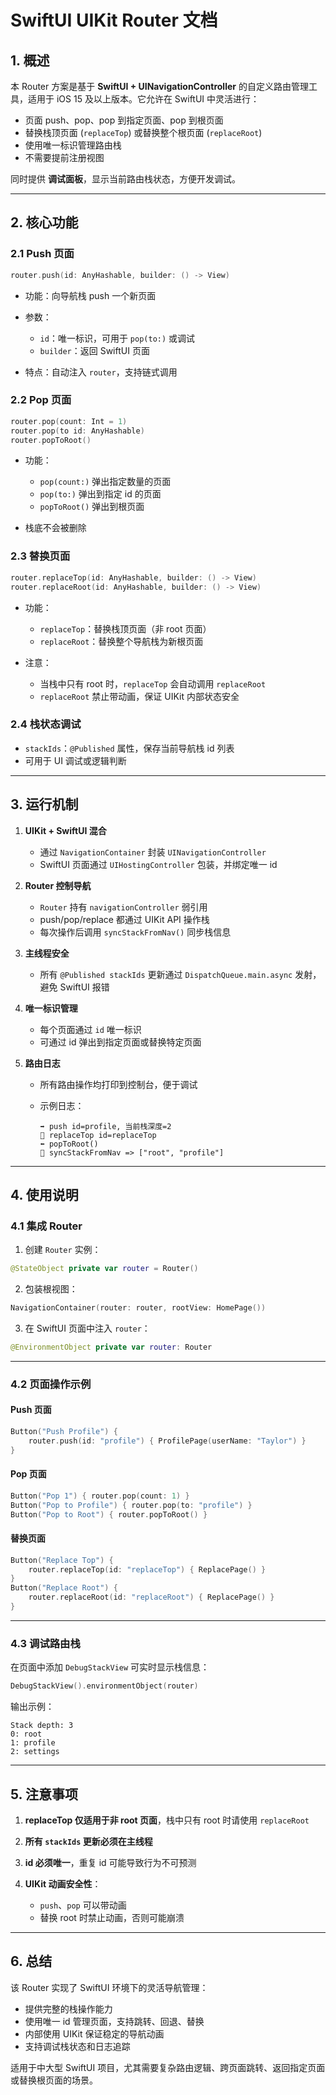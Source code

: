 # SwiftUI UIKit Router 文档

## 1. 概述

本 Router 方案是基于 **SwiftUI + UINavigationController** 的自定义路由管理工具，适用于 iOS 15 及以上版本。它允许在 SwiftUI 中灵活进行：

* 页面 push、pop、pop 到指定页面、pop 到根页面
* 替换栈顶页面 (`replaceTop`) 或替换整个根页面 (`replaceRoot`)
* 使用唯一标识管理路由栈
* 不需要提前注册视图

同时提供 **调试面板**，显示当前路由栈状态，方便开发调试。

---

## 2. 核心功能

### 2.1 Push 页面

```swift
router.push(id: AnyHashable, builder: () -> View)
```

* 功能：向导航栈 push 一个新页面
* 参数：

  * `id`：唯一标识，可用于 `pop(to:)` 或调试
  * `builder`：返回 SwiftUI 页面
* 特点：自动注入 `router`，支持链式调用

### 2.2 Pop 页面

```swift
router.pop(count: Int = 1)
router.pop(to id: AnyHashable)
router.popToRoot()
```

* 功能：

  * `pop(count:)` 弹出指定数量的页面
  * `pop(to:)` 弹出到指定 id 的页面
  * `popToRoot()` 弹出到根页面
* 栈底不会被删除

### 2.3 替换页面

```swift
router.replaceTop(id: AnyHashable, builder: () -> View)
router.replaceRoot(id: AnyHashable, builder: () -> View)
```

* 功能：

  * `replaceTop`：替换栈顶页面（非 root 页面）
  * `replaceRoot`：替换整个导航栈为新根页面
* 注意：

  * 当栈中只有 root 时，`replaceTop` 会自动调用 `replaceRoot`
  * `replaceRoot` 禁止带动画，保证 UIKit 内部状态安全

### 2.4 栈状态调试

* `stackIds`：`@Published` 属性，保存当前导航栈 id 列表
* 可用于 UI 调试或逻辑判断

---

## 3. 运行机制

1. **UIKit + SwiftUI 混合**

   * 通过 `NavigationContainer` 封装 `UINavigationController`
   * SwiftUI 页面通过 `UIHostingController` 包装，并绑定唯一 id

2. **Router 控制导航**

   * `Router` 持有 `navigationController` 弱引用
   * push/pop/replace 都通过 UIKit API 操作栈
   * 每次操作后调用 `syncStackFromNav()` 同步栈信息

3. **主线程安全**

   * 所有 `@Published stackIds` 更新通过 `DispatchQueue.main.async` 发射，避免 SwiftUI 报错

4. **唯一标识管理**

   * 每个页面通过 `id` 唯一标识
   * 可通过 id 弹出到指定页面或替换特定页面

5. **路由日志**

   * 所有路由操作均打印到控制台，便于调试
   * 示例日志：

     ```
     ➡️ push id=profile, 当前栈深度=2
     🔁 replaceTop id=replaceTop
     ⬅️ popToRoot()
     🔁 syncStackFromNav => ["root", "profile"]
     ```

---

## 4. 使用说明

### 4.1 集成 Router

1. 创建 `Router` 实例：

```swift
@StateObject private var router = Router()
```

2. 包装根视图：

```swift
NavigationContainer(router: router, rootView: HomePage())
```

3. 在 SwiftUI 页面中注入 `router`：

```swift
@EnvironmentObject private var router: Router
```

---

### 4.2 页面操作示例

#### Push 页面

```swift
Button("Push Profile") {
    router.push(id: "profile") { ProfilePage(userName: "Taylor") }
}
```

#### Pop 页面

```swift
Button("Pop 1") { router.pop(count: 1) }
Button("Pop to Profile") { router.pop(to: "profile") }
Button("Pop to Root") { router.popToRoot() }
```

#### 替换页面

```swift
Button("Replace Top") {
    router.replaceTop(id: "replaceTop") { ReplacePage() }
}
Button("Replace Root") {
    router.replaceRoot(id: "replaceRoot") { ReplacePage() }
}
```

---

### 4.3 调试路由栈

在页面中添加 `DebugStackView` 可实时显示栈信息：

```swift
DebugStackView().environmentObject(router)
```

输出示例：

```
Stack depth: 3
0: root
1: profile
2: settings
```

---

## 5. 注意事项

1. **replaceTop 仅适用于非 root 页面**，栈中只有 root 时请使用 `replaceRoot`
2. **所有 `stackIds` 更新必须在主线程**
3. **id 必须唯一**，重复 id 可能导致行为不可预测
4. **UIKit 动画安全性**：

   * `push`、`pop` 可以带动画
   * 替换 root 时禁止动画，否则可能崩溃

---

## 6. 总结

该 Router 实现了 SwiftUI 环境下的灵活导航管理：

* 提供完整的栈操作能力
* 使用唯一 id 管理页面，支持跳转、回退、替换
* 内部使用 UIKit 保证稳定的导航动画
* 支持调试栈状态和日志追踪

适用于中大型 SwiftUI 项目，尤其需要复杂路由逻辑、跨页面跳转、返回指定页面或替换根页面的场景。

